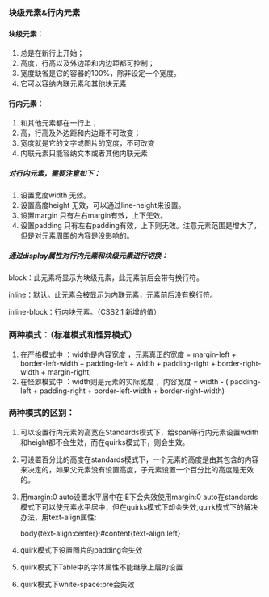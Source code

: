 ### 块级元素&行内元素

#### 块级元素：

1. 总是在新行上开始；
2. 高度，行高以及外边距和内边距都可控制；
3. 宽度缺省是它的容器的100%，除非设定一个宽度。
4. 它可以容纳内联元素和其他块元素

#### 行内元素：

1. 和其他元素都在一行上；
2. 高，行高及外边距和内边距不可改变；
3. 宽度就是它的文字或图片的宽度，不可改变
4. 内联元素只能容纳文本或者其他内联元素

##### 对行内元素，需要注意如下：

1. 设置宽度width 无效。
2. 设置高度height 无效，可以通过line-height来设置。
3. 设置margin 只有左右margin有效，上下无效。
4. 设置padding 只有左右padding有效，上下则无效。注意元素范围是增大了，但是对元素周围的内容是没影响的。

##### 通过display属性对行内元素和块级元素进行切换：

block：此元素将显示为块级元素，此元素前后会带有换行符。

inline：默认。此元素会被显示为内联元素，元素前后没有换行符。

inline-block：行内块元素。（CSS2.1 新增的值）



### 两种模式：（标准模式和怪异模式）

1. 在严格模式中 ：width是内容宽度 ，元素真正的宽度 = margin-left + border-left-width + padding-left + width + padding-right + border-right- width +  margin-right;
2. 在怪癖模式中 ：width则是元素的实际宽度 ，内容宽度 = width - ( padding-left + padding-right + border-left-width + border-right-width)

### 两种模式的区别：

1. 可以设置行内元素的高宽在Standards模式下，给span等行内元素设置wdith和height都不会生效，而在quirks模式下，则会生效。

2. 可设置百分比的高度在standards模式下，一个元素的高度是由其包含的内容来决定的，如果父元素没有设置高度，子元素设置一个百分比的高度是无效的。

3. 用margin:0 auto设置水平居中在IE下会失效使用margin:0 auto在standards模式下可以使元素水平居中，但在quirks模式下却会失效,quirk模式下的解决办法，用text-align属性:

   body{text-align:center};#content{text-align:left}

4. quirk模式下设置图片的padding会失效

5. quirk模式下Table中的字体属性不能继承上层的设置

6. quirk模式下white-space:pre会失效
